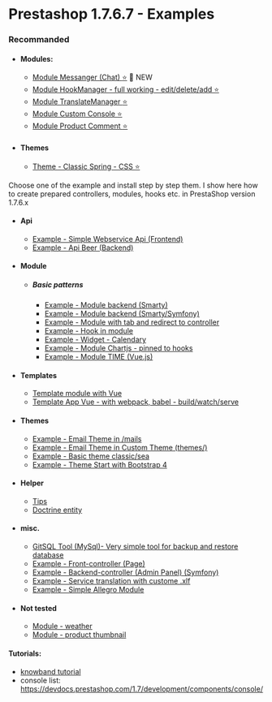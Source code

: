 # Prestashop 1.7.6.7 - Examples

### Recommanded
* #### Modules:
     * [Module Messanger (Chat) :star:](https://github.com/damian-pm/prestashop_examples/tree/master/examples/ModuleChat) :pushpin: NEW
     * [Module HookManager - full working - edit/delete/add :star:](https://github.com/damian-pm/prestashop_examples/tree/master/examples/ModuleHookManager)
     * [Module TranslateManager :star:](https://github.com/damian-pm/prestashop_examples/tree/master/examples/ModuleTextTranslate)
     * [Module Custom Console :star:](https://github.com/damian-pm/prestashop_examples/tree/master/examples/ModuleConsole)
     * [Module Product Comment :star:](https://github.com/damian-pm/prestashop_examples/tree/master/examples/ModuleComment)
* #### Themes
     * [Theme - Classic Spring - CSS :star:](https://github.com/damian-pm/prestashop_examples/tree/master/examples/ThemeClassicSpring)

Choose one of the example and install step by step them. I show here how to create prepared controllers, modules, hooks etc. in PrestaShop version 1.7.6.x
* #### Api
    * [Example - Simple Webservice Api (Frontend) ](https://github.com/damian-pm/prestashop_examples/tree/master/examples/ExampleWebserviceApi)
    * [Example - Api Beer (Backend) ](https://github.com/damian-pm/prestashop_examples/tree/master/examples/ExampleApiAdmin)
* #### Module
   * ##### Basic patterns
       * [Example - Module backend (Smarty)](https://github.com/damian-pm/prestashop_examples/tree/master/examples/ExampleModule)
       * [Example - Module backend (Smarty/Symfony)](https://github.com/damian-pm/prestashop_examples/tree/master/examples/ExampleModuleBackEndSymfony)
       * [Example - Module with tab and redirect to controller](https://github.com/damian-pm/prestashop_examples/tree/master/examples/ExampleModuleTabRedirect)
       * [Example - Hook in module](https://github.com/damian-pm/prestashop_examples/tree/master/examples/ExampleHookModule)
       * [Example - Widget - Calendary](https://github.com/damian-pm/prestashop_examples/tree/master/examples/ExampleWidget)
       * [Example - Module Chartjs - pinned to hooks](https://github.com/damian-pm/prestashop_examples/tree/master/examples/ExampleModuleChart)
       * [Example - Module TIME (Vue.js)](https://github.com/damian-pm/prestashop_examples/tree/master/examples/ModuleWidgetTime)
* #### Templates
    * [Template module with Vue](https://github.com/damian-pm/prestashop-module-template)
    * [Template App Vue - with webpack, babel - build/watch/serve](https://github.com/damian-pm/vue-app-template)
* #### Themes
    * [Example - Email Theme in /mails](https://github.com/damian-pm/prestashop_examples/tree/master/examples/ExampleEmailTheme)
    * [Example - Email Theme in Custom Theme (themes/)](https://github.com/damian-pm/prestashop_examples/tree/master/examples/ExampleCustomEmailTheme)
    * [Example - Basic theme classic/sea](https://github.com/damian-pm/prestashop_examples/tree/master/examples/ExampleThemeSea)
    * [Example - Theme Start with Bootstrap 4](https://github.com/damian-pm/prestashop_examples/tree/master/examples/ExampleThemeStartBootstrap)
* #### Helper
    * [Tips](https://github.com/damian-pm/prestashop_examples/tree/master/examples/Helpers)
    * [Doctrine entity](https://github.com/damian-pm/prestashop_examples/tree/master/examples/Helpers/DoctrineHelper.md)
* #### misc.
    * [GitSQL Tool (MySql)- Very simple tool for backup and restore database](https://github.com/damian-pm/gitsql-tool/blob/main/README.md)
    * [Example - Front-controller (Page)](https://github.com/damian-pm/prestashop_examples/tree/master/examples/ExampleFrontController)
    * [Example - Backend-controller (Admin Panel) (Symfony)](https://github.com/damian-pm/prestashop_examples/tree/master/examples/ExampleBackEndController)
    * [Example - Service translation with custome .xlf](https://github.com/damian-pm/prestashop_examples/tree/master/examples/ExampleTranslationService)
    * [Example - Simple Allegro Module ](https://github.com/damian-pm/prestashop_examples/tree/master/examples/ExampleModuleAllegro)
* #### Not tested
    * [Module - weather](https://github.com/damian-pm/prestashop_examples/tree/master/examples/ModuleWeather)
    * [Module - product thumbnail](https://github.com/damian-pm/prestashop_examples/tree/master/examples/ModuleProductThumbnail)

#### Tutorials:
* [knowband tutorial](https://www.knowband.com/blog/pl/prestashop-poradniki/)
* console list: https://devdocs.prestashop.com/1.7/development/components/console/
